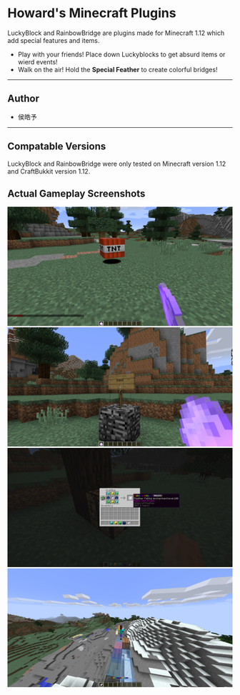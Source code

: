 # Howard's Minecraft Plugins

LuckyBlock and RainbowBridge are plugins made for Minecraft 1.12 which add special features and items.

* Play with your friends! Place down Luckyblocks to get absurd items or wierd events!
* Walk on the air! Hold the **Special Feather** to create colorful bridges!

---
## Author

* 侯皓予

---
## Compatable Versions

LuckyBlock and RainbowBridge were only tested on Minecraft version 1.12 and CraftBukkit version 1.12.

## Actual Gameplay Screenshots
![Screenshot1](https://github.com/Howardkhh/Howard-MCplg/blob/master/Gameplay%20Screenshots/2020-04-02_22.55.48.png)
![Screenshot2](https://github.com/Howardkhh/Howard-MCplg/blob/master/Gameplay%20Screenshots/2020-04-02_22.56.43.png)
![Screenshot3](https://github.com/Howardkhh/Howard-MCplg/blob/master/Gameplay%20Screenshots/2020-04-02_22.58.49.png)
![Screenshot4](https://github.com/Howardkhh/Howard-MCplg/blob/master/Gameplay%20Screenshots/2020-04-02_23.01.22.png)

